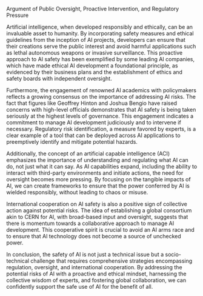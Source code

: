 Argument of Public Oversight, Proactive Intervention, and Regulatory Pressure

Artificial intelligence, when developed responsibly and ethically, can be an invaluable asset to humanity. By incorporating safety measures and ethical guidelines from the inception of AI projects, developers can ensure that their creations serve the public interest and avoid harmful applications such as lethal autonomous weapons or invasive surveillance. This proactive approach to AI safety has been exemplified by some leading AI companies, which have made ethical AI development a foundational principle, as evidenced by their business plans and the establishment of ethics and safety boards with independent oversight.

Furthermore, the engagement of renowned AI academics with policymakers reflects a growing consensus on the importance of addressing AI risks. The fact that figures like Geoffrey Hinton and Joshua Bengio have raised concerns with high-level officials demonstrates that AI safety is being taken seriously at the highest levels of governance. This engagement indicates a commitment to manage AI development judiciously and to intervene if necessary. Regulatory risk identification, a measure favored by experts, is a clear example of a tool that can be deployed across AI applications to preemptively identify and mitigate potential hazards.

Additionally, the concept of an artificial capable intelligence (ACI) emphasizes the importance of understanding and regulating what AI can do, not just what it can say. As AI capabilities expand, including the ability to interact with third-party environments and initiate actions, the need for oversight becomes more pressing. By focusing on the tangible impacts of AI, we can create frameworks to ensure that the power conferred by AI is wielded responsibly, without leading to chaos or misuse.

International cooperation on AI safety is also a positive sign of collective action against potential risks. The idea of establishing a global consortium akin to CERN for AI, with broad-based input and oversight, suggests that there is momentum towards a collaborative approach to manage AI development. This cooperative spirit is crucial to avoid an AI arms race and to ensure that AI technology does not become a source of unchecked power.

In conclusion, the safety of AI is not just a technical issue but a socio-technical challenge that requires comprehensive strategies encompassing regulation, oversight, and international cooperation. By addressing the potential risks of AI with a proactive and ethical mindset, harnessing the collective wisdom of experts, and fostering global collaboration, we can confidently support the safe use of AI for the benefit of all.
